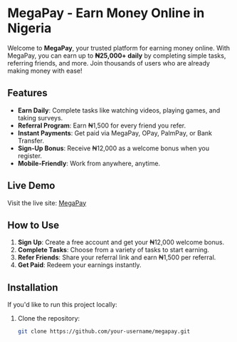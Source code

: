 # MegaPay - Earn Money Online in Nigeria

Welcome to **MegaPay**, your trusted platform for earning money online. With MegaPay, you can earn up to **₦25,000+ daily** by completing simple tasks, referring friends, and more. Join thousands of users who are already making money with ease!

## Features
- **Earn Daily**: Complete tasks like watching videos, playing games, and taking surveys.
- **Referral Program**: Earn ₦1,500 for every friend you refer.
- **Instant Payments**: Get paid via MegaPay, OPay, PalmPay, or Bank Transfer.
- **Sign-Up Bonus**: Receive ₦12,000 as a welcome bonus when you register.
- **Mobile-Friendly**: Work from anywhere, anytime.

## Live Demo
Visit the live site: [MegaPay](https://megapay.site)

## How to Use
1. **Sign Up**: Create a free account and get your ₦12,000 welcome bonus.
2. **Complete Tasks**: Choose from a variety of tasks to start earning.
3. **Refer Friends**: Share your referral link and earn ₦1,500 per referral.
4. **Get Paid**: Redeem your earnings instantly.

## Installation
If you'd like to run this project locally:
1. Clone the repository:
   ```bash
   git clone https://github.com/your-username/megapay.git
